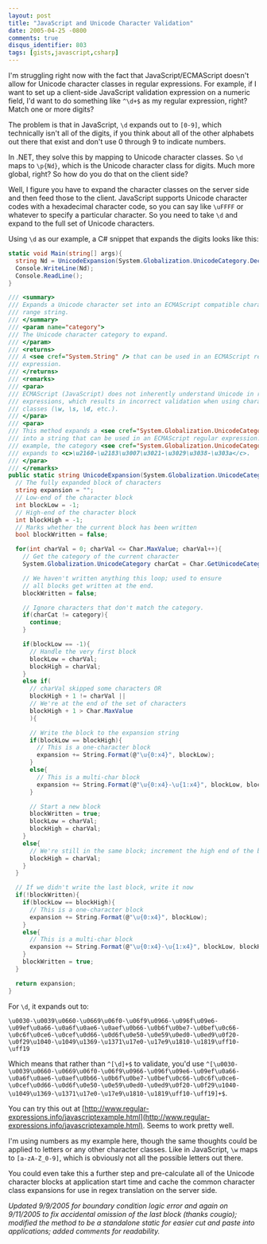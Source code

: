 ```yaml
---
layout: post
title: "JavaScript and Unicode Character Validation"
date: 2005-04-25 -0800
comments: true
disqus_identifier: 803
tags: [gists,javascript,csharp]
---
```

I'm struggling right now with the fact that JavaScript/ECMAScript
doesn't allow for Unicode character classes in regular expressions. For
example, if I want to set up a client-side JavaScript validation
expression on a numeric field, I'd want to do something like `^\d+$` as
my regular expression, right? Match one or more digits?

The problem is that in JavaScript, `\d` expands out to `[0-9]`, which
technically isn't all of the digits, if you think about all of the other
alphabets out there that exist and don't use 0 through 9 to indicate
numbers.

In .NET, they solve this by mapping to Unicode character classes. So
`\d` maps to `\p{Nd}`, which is the Unicode character class for digits.
Much more global, right? So how do you do that on the client side?

Well, I figure you have to expand the character classes on the server
side and then feed those to the client. JavaScript supports Unicode
character codes with a hexadecimal character code, so you can say like
`\uFFFF` or whatever to specify a particular character. So you need to
take `\d` and expand to the full set of Unicode characters.

Using `\d` as our example, a C# snippet that expands the digits looks
like this:

```csharp
static void Main(string[] args){
  string Nd = UnicodeExpansion(System.Globalization.UnicodeCategory.DecimalDigitNumber);
  Console.WriteLine(Nd);
  Console.ReadLine();
}

/// <summary>
/// Expands a Unicode character set into an ECMAScript compatible character
/// range string.
/// </summary>
/// <param name="category">
/// The Unicode character category to expand.
/// </param>
/// <returns>
/// A <see cref="System.String" /> that can be used in an ECMAScript regular
/// expression.
/// </returns>
/// <remarks>
/// <para>
/// ECMAScript (JavaScript) does not inherently understand Unicode in regular
/// expressions, which results in incorrect validation when using character
/// classes (\w, \s, \d, etc.).
/// </para>
/// <para>
/// This method expands a <see cref="System.Globalization.UnicodeCategory" />
/// into a string that can be used in an ECMAScript regular expression.  For
/// example, the category <see cref="System.Globalization.UnicodeCategory.LetterNumber" />
/// expands to <c>\u2160-\u2183\u3007\u3021-\u3029\u3038-\u303a</c>.
/// </para>
/// </remarks>
public static string UnicodeExpansion(System.Globalization.UnicodeCategory category){
  // The fully expanded block of characters
  string expansion = "";
  // Low-end of the character block
  int blockLow = -1;
  // High-end of the character block
  int blockHigh = -1;
  // Marks whether the current block has been written
  bool blockWritten = false;

  for(int charVal = 0; charVal <= Char.MaxValue; charVal++){
    // Get the category of the current character
    System.Globalization.UnicodeCategory charCat = Char.GetUnicodeCategory(Convert.ToChar(charVal));

    // We haven't written anything this loop; used to ensure
    // all blocks get written at the end.
    blockWritten = false;

    // Ignore characters that don't match the category.
    if(charCat != category){
      continue;
    }

    if(blockLow == -1){
      // Handle the very first block
      blockLow = charVal;
      blockHigh = charVal;
    }
    else if(
      // charVal skipped some characters OR
      blockHigh + 1 != charVal ||
      // We're at the end of the set of characters
      blockHigh + 1 > Char.MaxValue
      ){

      // Write the block to the expansion string
      if(blockLow == blockHigh){
        // This is a one-character block
        expansion += String.Format(@"\u{0:x4}", blockLow);
      }
      else{
        // This is a multi-char block
        expansion += String.Format(@"\u{0:x4}-\u{1:x4}", blockLow, blockHigh);
      }

      // Start a new block
      blockWritten = true;
      blockLow = charVal;
      blockHigh = charVal;
    }
    else{
      // We're still in the same block; increment the high end of the block.
      blockHigh = charVal;
    }
  }

  // If we didn't write the last block, write it now
  if(!blockWritten){
    if(blockLow == blockHigh){
      // This is a one-character block
      expansion += String.Format(@"\u{0:x4}", blockLow);
    }
    else{
      // This is a multi-char block
      expansion += String.Format(@"\u{0:x4}-\u{1:x4}", blockLow, blockHigh);
    }
    blockWritten = true;
  }

  return expansion;
}
```

 For `\d`, it expands out to:

`\u0030-\u0039\u0660-\u0669\u06f0-\u06f9\u0966-\u096f\u09e6-\u09ef\u0a66-\u0a6f\u0ae6-\u0aef\u0b66-\u0b6f\u0be7-\u0bef\u0c66-\u0c6f\u0ce6-\u0cef\u0d66-\u0d6f\u0e50-\u0e59\u0ed0-\u0ed9\u0f20-\u0f29\u1040-\u1049\u1369-\u1371\u17e0-\u17e9\u1810-\u1819\uff10-\uff19`

 Which means that rather than `^[\d]+$` to validate, you'd use
`^[\u0030-\u0039\u0660-\u0669\u06f0-\u06f9\u0966-\u096f\u09e6-\u09ef\u0a66-\u0a6f\u0ae6-\u0aef\u0b66-\u0b6f\u0be7-\u0bef\u0c66-\u0c6f\u0ce6-\u0cef\u0d66-\u0d6f\u0e50-\u0e59\u0ed0-\u0ed9\u0f20-\u0f29\u1040-\u1049\u1369-\u1371\u17e0-\u17e9\u1810-\u1819\uff10-\uff19]+$`.

You can try this out at
[http://www.regular-expressions.info/javascriptexample.html](http://www.regular-expressions.info/javascriptexample.html).
Seems to work pretty well.

I'm using numbers as my example here, though the same thoughts could be
applied to letters or any other character classes. Like in JavaScript,
`\w` maps to `[a-zA-Z_0-9]`, which is obviously not all the possible
letters out there.

You could even take this a further step and pre-calculate all of the
Unicode character blocks at application start time and cache the common
character class expansions for use in regex translation on the server
side.

*Updated 9/9/2005 for boundary condition logic error and again on
9/11/2005 to fix accidental omission of the last block (thanks cougio);
modified the method to be a standalone static for easier cut and paste
into applications; added comments for readability.*

